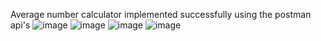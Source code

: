 Average number calculator implemented successfully using the postman api's
![image](https://github.com/user-attachments/assets/c877b6aa-0910-45d2-8760-373764c7546d)
![image](https://github.com/user-attachments/assets/8f065542-f204-458a-bcf0-ceed9d52948c)
![image](https://github.com/user-attachments/assets/bdafd4c7-5c03-4f54-9db0-507a433eaf44)
![image](https://github.com/user-attachments/assets/a4a8922c-4805-4a96-ac28-e96adfc23679)
